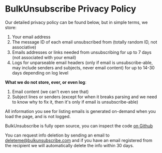 # BulkUnsubscribe Privacy Policy

Our detailed privacy policy can be found below, but in simple terms, we store:

1. Your email address
2. The message ID of each email unsubscribed from (totally random ID, not associative)
3. Emails addresses or links needed from unsubscribing for up to 7 days (not associated with your email)
4. Logs for unparseable email headers (only if email is unsubscribe-able, may include senders and subjects, never email content) for up to 14-30 days depending on log level

**What we do not store, ever, or even log**:

1. Email content (we can't even see that)
2. Subject lines or senders (except for when it breaks parsing and we need to know why to fix it, then it's only if email is unsubscribe-able)

All information you see for listing emails is generated on-demand when you load the page, and is not logged.

BulkUnsubscribe is fully open source, you can inspect the code [on Github](https://github.com/danthegoodman1/BulkUnsubscribe/)

You can request info deletion by sending an email to deleteme@bulkunsubscribe.com and if you have an email registered from the recipient we will automatically delete the info within 30 days.
